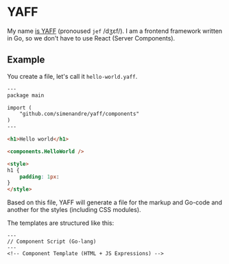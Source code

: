 # YAFF

My name [is YAFF](https://youtu.be/qkBx0gMGuhY?t=19) (pronoused `jef` /dʒɛf/). I am a frontend
framework written in Go, so we don't have to use React (Server Components). 

## Example

You create a file, let's call it `hello-world.yaff`.

```html
---
package main

import (
	"github.com/simenandre/yaff/components"
)
---

<h1>Hello world</h1>

<components.HelloWorld />

<style>
h1 {
	padding: 1px:
}
</style>
```

Based on this file, YAFF will generate a file for the markup and Go-code and another
for the styles (including CSS modules).

The templates are structured like this:

```
---
// Component Script (Go-lang)
---
<!-- Component Template (HTML + JS Expressions) -->
```
